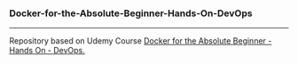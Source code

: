 ### Docker-for-the-Absolute-Beginner-Hands-On-DevOps

---

Repository based on Udemy Course [Docker for the Absolute Beginner - Hands On - DevOps.](https://www.udemy.com/course/learn-docker/)

